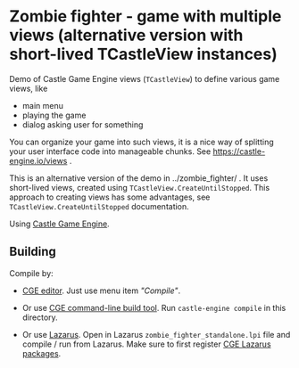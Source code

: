 # Zombie fighter - game with multiple views (alternative version with short-lived TCastleView instances)

Demo of Castle Game Engine views (`TCastleView`) to define various game views, like

- main menu
- playing the game
- dialog asking user for something

You can organize your game into such views, it is a nice way of splitting your user interface code into manageable chunks. See https://castle-engine.io/views .

This is an alternative version of the demo in ../zombie_fighter/ . It uses short-lived views, created using `TCastleView.CreateUntilStopped`. This approach to creating views has some advantages, see `TCastleView.CreateUntilStopped` documentation.

Using [Castle Game Engine](https://castle-engine.io/).

## Building

Compile by:

- [CGE editor](https://castle-engine.io/manual_editor.php). Just use menu item _"Compile"_.

- Or use [CGE command-line build tool](https://castle-engine.io/build_tool). Run `castle-engine compile` in this directory.

- Or use [Lazarus](https://www.lazarus-ide.org/). Open in Lazarus `zombie_fighter_standalone.lpi` file and compile / run from Lazarus. Make sure to first register [CGE Lazarus packages](https://castle-engine.io/documentation.php).
